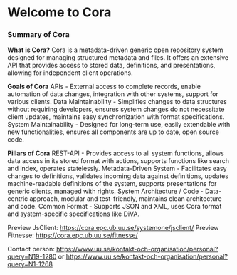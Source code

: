 # Welcome to Cora

### Summary of Cora

**What is Cora?** Cora is a metadata-driven generic open repository system designed for managing structured metadata and files. It offers an extensive API that provides access to stored data, definitions, and presentations, allowing for independent client operations.

**Goals of Cora** APIs - External access to complete records, enable automation of data changes, integration with other systems, support for various clients. Data Maintainability - Simplifies changes to data structures without requiring developers, ensures system changes do not necessitate client updates, maintains easy synchronization with format specifications. System Maintainability - Designed for long-term use, easily extendable with new functionalities, ensures all components are up to date, open source code.

**Pillars of Cora** REST-API - Provides access to all system functions, allows data access in its stored format with actions, supports functions like search and index, operates statelessly. Metadata-Driven System - Facilitates easy changes to definitions, validates incoming data against definitions, updates machine-readable definitions of the system, supports presentations for generic clients, managed with rights. System Architecture / Code - Data-centric approach, modular and test-friendly, maintains clean architecture and code. Common Format - Supports JSON and XML, uses Cora format and system-specific specifications like DiVA.


Preview JsClient: https://cora.epc.ub.uu.se/systemone/jsclient/
Preview Fitnesse: https://cora.epc.ub.uu.se/fitnesse/

Contact person: https://www.uu.se/kontakt-och-organisation/personal?query=N19-1280 or https://www.uu.se/kontakt-och-organisation/personal?query=N1-1268


<!--

**Here are some ideas to get you started:**

🙋‍♀️ A short introduction - what is your organization all about?
🌈 Contribution guidelines - how can the community get involved?
👩‍💻 Useful resources - where can the community find your docs? Is there anything else the community should know?
🍿 Fun facts - what does your team eat for breakfast?
🧙 Remember, you can do mighty things with the power of [Markdown](https://docs.github.com/github/writing-on-github/getting-started-with-writing-and-formatting-on-github/basic-writing-and-formatting-syntax)
-->

